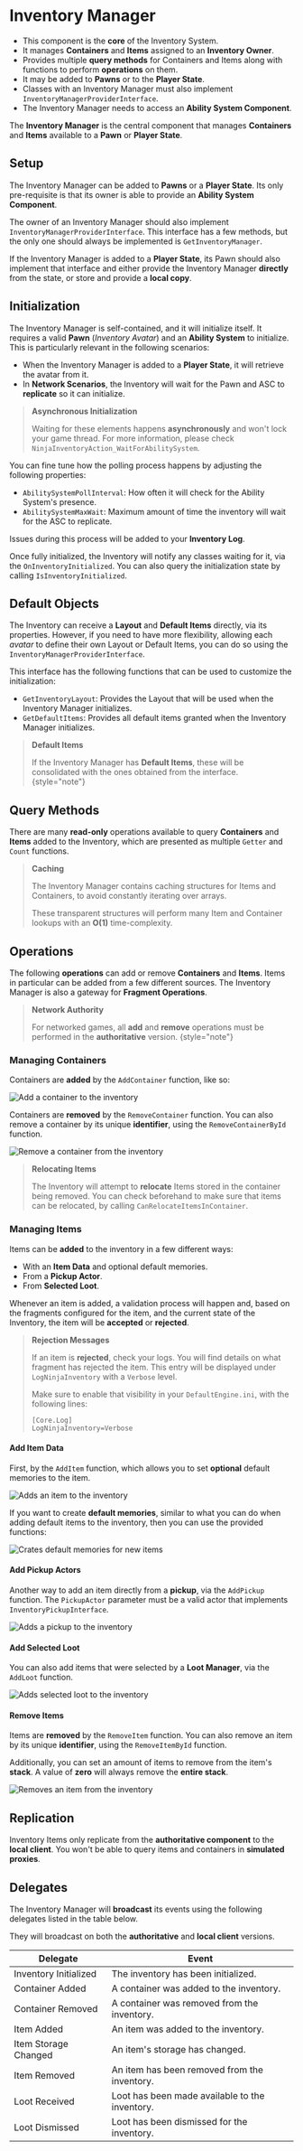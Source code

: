 # Inventory Manager
<primary-label ref="inventory"/>

<tldr>
    <ul>
        <li>This component is the <b>core</b> of the Inventory System.</li>
        <li>It manages <b>Containers</b> and <b>Items</b> assigned to an <b>Inventory Owner</b>.</li>
        <li>Provides multiple <b>query methods</b> for Containers and Items along with functions to perform <b>operations</b> on them.</li>
        <li>It may be added to <b>Pawns</b> or to the <b>Player State</b>.</li>
        <li>Classes with an Inventory Manager must also implement <code>InventoryManagerProviderInterface</code>.</li>
        <li>The Inventory Manager needs to access an <b>Ability System Component</b>.</li>
    </ul>
</tldr>

The **Inventory Manager** is the central component that manages **Containers** and **Items** available to a **Pawn** or
**Player State**. 

## Setup

The Inventory Manager can be added to **Pawns** or a **Player State**. Its only pre-requisite is that its owner is able
to provide an **Ability System Component**.

The owner of an Inventory Manager should also implement `InventoryManagerProviderInterface`. This interface has a few
methods, but the only one should always be implemented is `GetInventoryManager`.

If the Inventory Manager is added to a **Player State**, its Pawn should also implement that interface and either provide
the Inventory Manager **directly** from the state, or store and provide a **local copy**.

## Initialization

The Inventory Manager is self-contained, and it will initialize itself. It requires a valid **Pawn** (_Inventory Avatar_) 
and an **Ability System** to initialize. This is particularly relevant in the following scenarios:

- When the Inventory Manager is added to a **Player State**, it will retrieve the avatar from it.
- In **Network Scenarios**, the Inventory will wait for the Pawn and ASC to **replicate** so it can initialize.

> **Asynchronous Initialization**
> 
> Waiting for these elements happens **asynchronously** and won't lock your game thread.
> For more information, please check `NinjaInventoryAction_WaitForAbilitySystem`.

You can fine tune how the polling process happens by adjusting the following properties:

- `AbilitySystemPollInterval`: How often it will check for the Ability System's presence.
- `AbilitySystemMaxWait`: Maximum amount of time the inventory will wait for the ASC to replicate.

Issues during this process will be added to your **Inventory Log**.

Once fully initialized, the Inventory will notify any classes waiting for it, via the `OnInventoryInitialized`. You can
also query the initialization state by calling `IsInventoryInitialized`.

## Default Objects

The Inventory can receive a **Layout** and **Default Items** directly, via its properties. However, if you need to have 
more flexibility, allowing each _avatar_ to define their own Layout or Default Items, you can do so using the
`InventoryManagerProviderInterface`.

This interface has the following functions that can be used to customize the initialization:

- `GetInventoryLayout`: Provides the Layout that will be used when the Inventory Manager initializes.
- `GetDefaultItems`: Provides all default items granted when the Inventory Manager initializes.

> **Default Items**
> 
> If the Inventory Manager has **Default Items**, these will be consolidated with the ones obtained from the interface.
{style="note"}

## Query Methods

There are many **read-only** operations available to query **Containers** and **Items** added to the Inventory, which 
are presented as multiple `Getter` and `Count` functions.

> **Caching**
> 
> The Inventory Manager contains caching structures for Items and Containers, to avoid constantly iterating over arrays.
> 
> These transparent structures will perform many Item and Container lookups with an **O(1)** time-complexity. 

## Operations

The following **operations** can add or remove **Containers** and **Items**. Items in particular can be added from a few
different sources. The Inventory Manager is also a gateway for **Fragment Operations**. 

> **Network Authority**
> 
> For networked games, all **add** and **remove** operations must be performed in the **authoritative** version.
{style="note"}

### Managing Containers

Containers are **added** by the `AddContainer` function, like so:

<tabs group="sample">
    <tab title="Blueprint" group-key="bp">
        <img src="inv_add_container.png" alt="Add a container to the inventory" thumbnail="true"/>
    </tab>
    <tab title="C++" group-key="cpp">
        <code-block lang="c++" src="inv_add_container.cpp"/>
    </tab>
</tabs>

Containers are **removed** by the `RemoveContainer` function. You can also remove a container by its unique **identifier**,
using the `RemoveContainerById` function.

<tabs group="sample">
    <tab title="Blueprint" group-key="bp">
        <img src="inv_remove_container.png" alt="Remove a container from the inventory" thumbnail="true"/>
    </tab>
    <tab title="C++" group-key="cpp">
        <code-block lang="c++" src="inv_remove_container.cpp"/>
    </tab>
</tabs>

> **Relocating Items**
> 
> The Inventory will attempt to **relocate** Items stored in the container being removed. You can check beforehand to
> make sure that items can be relocated, by calling `CanRelocateItemsInContainer`.

### Managing Items

Items can be **added** to the inventory in a few different ways:

- With an **Item Data** and optional default memories.
- From a **Pickup Actor**.
- From **Selected Loot**.

Whenever an item is added, a validation process will happen and, based on the fragments configured for the item, and the
current state of the Inventory, the item will be **accepted** or **rejected**.

> **Rejection Messages**
> 
> If an item is **rejected**, check your logs. You will find details on what fragment has rejected the item. This entry 
> will be displayed under `LogNinjaInventory` with a `Verbose` level. 
> 
> Make sure to enable that visibility in your `DefaultEngine.ini`, with the following lines:
> 
> ```
> [Core.Log]
> LogNinjaInventory=Verbose
> ```

#### Add Item Data

First, by the `AddItem` function, which allows you to set **optional** default memories to the item.

<tabs group="sample">
    <tab title="Blueprint" group-key="bp">
        <img src="inv_add_item.png" alt="Adds an item to the inventory" thumbnail="true"/>
    </tab>
    <tab title="C++" group-key="cpp">
        <code-block lang="c++" src="inv_add_item.cpp"/>
    </tab>
</tabs>

If you want to create **default memories**, similar to what you can do when adding default items to the inventory, then
you can use the provided functions:

<tabs group="sample">
    <tab title="Blueprint" group-key="bp">
        <img src="inv_create_default_memories.png" alt="Crates default memories for new items" thumbnail="true"/>
    </tab>
    <tab title="C++" group-key="cpp">
        <code-block lang="c++" src="inv_create_default_memories.cpp"/>
    </tab>
</tabs>

#### Add Pickup Actors

Another way to add an item directly from a **pickup**, via the `AddPickup` function. The `PickupActor` parameter must be
a valid actor that implements `InventoryPickupInterface`.

<tabs group="sample">
    <tab title="Blueprint" group-key="bp">
        <img src="inv_add_pickup.png" alt="Adds a pickup to the inventory" thumbnail="true"/>
    </tab>
    <tab title="C++" group-key="cpp">
        <code-block lang="c++" src="inv_add_pickup.cpp"/>
    </tab>
</tabs>

#### Add Selected Loot
<secondary-label ref="wip"/>

You can also add items that were selected by a **Loot Manager**, via the `AddLoot` function.

<tabs group="sample">
    <tab title="Blueprint" group-key="bp">
        <img src="inv_add_loot.png" alt="Adds selected loot to the inventory" thumbnail="true"/>
    </tab>
    <tab title="C++" group-key="cpp">
        <code-block lang="c++" src="inv_add_loot.cpp"/>
    </tab>
</tabs>

#### Remove Items

Items are **removed** by the `RemoveItem` function. You can also remove an item by its unique **identifier**,
using the `RemoveItemById` function.


Additionally, you can set an amount of items to remove from the item's **stack**. A value of **zero** will always 
remove the **entire stack**.

<tabs group="sample">
    <tab title="Blueprint" group-key="bp">
        <img src="inv_remove_item.png" alt="Removes an item from the inventory" thumbnail="true"/>
    </tab>
    <tab title="C++" group-key="cpp">
        <code-block lang="c++" src="inv_remove_item.cpp"/>
    </tab>
</tabs>

## Replication

Inventory Items only replicate from the **authoritative component** to the **local client**. You won't be able to query
items and containers in **simulated proxies**.

## Delegates

The Inventory Manager will **broadcast** its events using the following delegates listed in the table below.

They will broadcast on both the **authoritative** and **local client** versions.

| Delegate              | Event                                          |
|-----------------------|------------------------------------------------|
| Inventory Initialized | The inventory has been initialized.            |
| Container Added       | A container was added to the inventory.        |
| Container Removed     | A container was removed from the inventory.    |
| Item Added            | An item was added to the inventory.            |
| Item Storage Changed  | An item's storage has changed.                 |
| Item Removed          | An item has been removed from the inventory.   |
| Loot Received         | Loot has been made available to the inventory. |
| Loot Dismissed        | Loot has been dismissed for the inventory.     |
